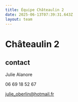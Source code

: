 ```yaml
---
title: Équipe Châteaulin 2
date: 2025-06-13T07:39:31.643Z
layout: team
---
```


# Châteaulin 2



## contact 

Julie Alanore

06 69 18 52 67

julie_oberlin@hotmail.fr

